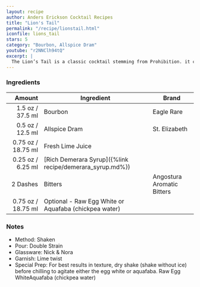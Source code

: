 ```yaml
---
layout: recipe
author: Anders Erickson Cocktail Recipes
title: "Lion's Tail"
permalink: "/recipe/lionstail.html"
iconfile: lions_tail
stars: 5
category: "Bourbon, Allspice Dram"
youtube: "r2NNClh94tQ"
excerpt: |
  The Lion’s Tail is a classic cocktail stemming from Prohibition. it combines bourbon with allspice dram and bitters.
---
```


### Ingredients

|   Amount | Ingredient                                               | Brand                      |
| -------: | -------------------------------------------------------- | -------------------------- |
|   1.5 oz / 37.5 ml | Bourbon                                                  | Eagle Rare                 |
|   0.5 oz / 12.5 ml | Allspice Dram                                            | St. Elizabeth              |
|  0.75 oz / 18.75 ml | Fresh Lime Juice                                         |
|  0.25 oz / 6.25 ml | [Rich Demerara Syrup]({%link recipe/demerara_syrup.md%}) |
| 2 Dashes | Bitters                                                  | Angostura Aromatic Bitters |
|  0.75 oz / 18.75 ml | Optional - Raw Egg White or Aquafaba (chickpea water)    |

### Notes

- Method: Shaken
- Pour: Double Strain
- Glassware: Nick & Nora
- Garnish: Lime twist
- Special Prep: For best results in texture, dry shake (shake without ice) before chilling to agitate either the egg white or aquafaba. Raw Egg WhiteAquafaba (chickpea water)
